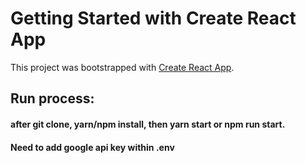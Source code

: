 # Getting Started with Create React App

This project was bootstrapped with [Create React App](https://github.com/facebook/create-react-app).

## Run process:
#### after git clone, yarn/npm install, then yarn start or npm run start.
#### Need to add google api key within .env
